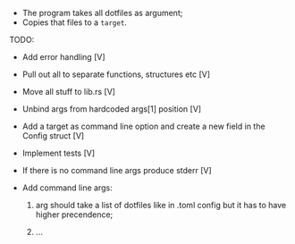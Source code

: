 * The program takes all dotfiles as argument;
* Copies that files to a `target`.

TODO:
- Add error handling [V]
- Pull out all to separate functions, structures etc [V]
- Move all stuff to lib.rs [V]
- Unbind args from hardcoded args[1] position [V]
- Add a target as command line option and create a new field
  in the Config struct [V]
- Implement tests [V]
- If there is no command line args produce stderr [V]

- Add command line args:
    1) arg should take a list of dotfiles like in .toml config
        but it has to have higher precendence;

    2) ...

